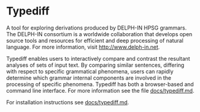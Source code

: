 Typediff
========

A tool for exploring derivations produced by DELPH-IN HPSG grammars.
The DELPH-IN consortium is a worldwide collaboration that develops
open source tools and resources for efficient and deep processing of
natural language.  For more information, visit
http://www.delph-in.net.


Typediff enables users to interactively compare and contrast the
resultant analyses of sets of input text. By comparing similar
sentences, differing with respect to specific grammatical phenomena,
users can rapidly determine which grammar internal components are
involved in the processing of specific phenomena.  Typediff has both a
browser-based and command line interface. For more information see
the file [docs/typediff.md](docs/typediff.md).

For installation instructions see
[docs/typediff.md](docs/typediff.md).
